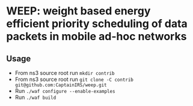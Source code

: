 # WEEP: weight based energy efficient priority scheduling of data packets in mobile ad-hoc networks

## Usage
* From ns3 source root run `mkdir contrib`
* From ns3 source root run `git clone -C contrib git@github.com:CaptainIRS/weep.git`
* Run `./waf configure --enable-examples`
* Run `./waf build`